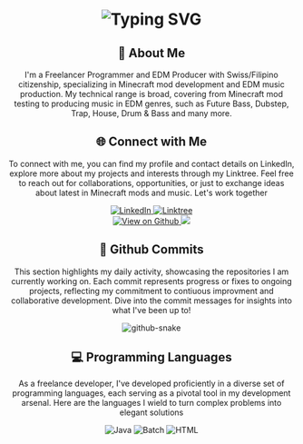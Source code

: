 <div align="center">
    <h1>
        <img src="https://readme-typing-svg.herokuapp.com?font=Jetbrains+mono&size=40&duration=3000&color=33FF33&center=true&vCenter=true&width=435&lines=Hey..+I'm+Aaron;Also+known+by..;My+EDM+alias..;ILLUMINITE;This+is..;..my+Github..;" alt="Typing SVG"/>
    </h1>
</div>
<div align="center">
    <h2>🚀 About Me</h2>
    <p>I'm a Freelancer Programmer and EDM Producer with Swiss/Filipino citizenship, specializing in Minecraft mod development and EDM music production. My technical range is broad, covering from Minecraft mod testing to producing music in EDM genres, such as Future Bass, Dubstep, Trap, House, Drum & Bass and many more. </p>
</div>
<div align="center">
    <h2>🌐 Connect with Me</h2>
    <p>To connect with me, you can find my profile and contact details on LinkedIn, explore more about my projects and interests through my Linktree. Feel free to reach out for collaborations, opportunities, or just to exchange ideas about latest in Minecraft mods and music. Let's work together</p>
</div>
<div align="center">
    <a href="https://www.linkedin.com/in/aaron-schneider-724754313/">
        <img src="https://img.shields.io/badge/LinkedIn-0077B5?style=for-the-badge&logo=linkedin&logoColor=white" alt="LinkedIn"/>
    </a>
    <a href="https://linktr.ee/AaronSchneider7797/">
        <img src="https://img.shields.io/badge/Linktree-43E660?style=for-the-badge&logo=linktree&logoColor=white" alt="Linktree"/>
    </a>
</div>
<div align="center">
    <a href="https://github.com/aaronschneider7797">
        <img src="https://img.shields.io/badge/Github-0077B5?style=for-the-badge&logo=github&logoColor=white" alt="View on Github"/>
    </a>
    <a>
      <img src="https://img.shields.io/github/followers/aaronschneider7797?style=for-the-badge&logo=github&logoColor=white"/>
    </a>
</div>
</div>
<div align="center">
    <h2>🚀 Github Commits</h2>
    <p>This section highlights my daily activity, showcasing the repositories I am currently working on. Each commit represents progress or fixes to ongoing projects, reflecting my commitment to contiuous improvment and collaborative development. Dive into the commit messages for insights into what I've been up to!</p>
</div>
<div align="center">
  <picture>
    <source media="(prefers-color-scheme: dark)" srcset="github-snake-dark.svg" />
    <source media="(prefers-color-scheme: light)" srcset="github-snake.svg" />
    <img alt="github-snake" src="github-snake.svg" />
  </picture>
</div>
<div align="center">
    <h2>💻 Programming Languages</h2>
    <p>As a freelance developer, I've developed proficiently in a diverse set of programming languages, each serving as a pivotal tool in my development arsenal. Here are the languages I wield to turn complex problems into elegant solutions</p>
</div>
<div align="center">
    <img src="https://img.shields.io/badge/Java-F14C4D?style=for-the-badge&logo=java&logoColor=white" alt="Java" />
    <img src="https://img.shields.io/badge/Batch-0077B5?style=for-the-badge&logo=batch&logoColor=white" alt="Batch" />
    <img src="https://img.shields.io/badge/HTML-F16529?style=for-the-badge&logo=html&logoColor=white" alt="HTML" />
</div>

